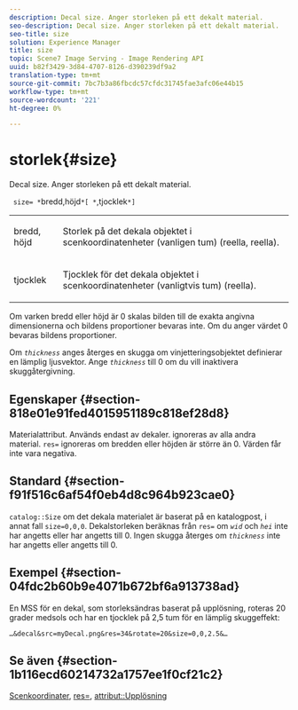 ```yaml
---
description: Decal size. Anger storleken på ett dekalt material.
seo-description: Decal size. Anger storleken på ett dekalt material.
seo-title: size
solution: Experience Manager
title: size
topic: Scene7 Image Serving - Image Rendering API
uuid: b82f3429-3d84-4707-8126-d390239df9a2
translation-type: tm+mt
source-git-commit: 7bc7b3a86fbcdc57cfdc31745fae3afc06e44b15
workflow-type: tm+mt
source-wordcount: '221'
ht-degree: 0%

---
```



# storlek{#size}

Decal size. Anger storleken på ett dekalt material.

` size= *`bredd,höjd`*[ *`,tjocklek`*]`

<table id="simpletable_00B1226F3B8B49D895D1269AB03D5043"> 
 <tr class="strow"> 
  <td class="stentry"> <p> <span class="varname"> bredd, höjd  </span> </p> </td> 
  <td class="stentry"> <p>Storlek på det dekala objektet i scenkoordinatenheter (vanligen tum) (reella, reella). </p> </td> 
 </tr> 
 <tr class="strow"> 
  <td class="stentry"> <p> <span class="varname"> tjocklek  </span> </p> </td> 
  <td class="stentry"> <p>Tjocklek för det dekala objektet i scenkoordinatenheter (vanligtvis tum) (reella). </p> </td> 
 </tr> 
</table>

Om varken bredd eller höjd är 0 skalas bilden till de exakta angivna dimensionerna och bildens proportioner bevaras inte. Om du anger värdet 0 bevaras bildens proportioner.

Om *`thickness`* anges återges en skugga om vinjetteringsobjektet definierar en lämplig ljusvektor. Ange *`thickness`* till 0 om du vill inaktivera skuggåtergivning.

## Egenskaper {#section-818e01e91fed4015951189c818ef28d8}

Materialattribut. Används endast av dekaler. ignoreras av alla andra material. `res=` ignoreras om bredden eller höjden är större än 0. Värden får inte vara negativa.

## Standard {#section-f91f516c6af54f0eb4d8c964b923cae0}

`catalog::Size` om det dekala materialet är baserat på en katalogpost, i annat fall  `size=0,0,0`. Dekalstorleken beräknas från `res=` om *`wid`* och *`hei`* inte har angetts eller har angetts till 0. Ingen skugga återges om *`thickness`* inte har angetts eller angetts till 0.

## Exempel {#section-04fdc2b60b9e4071b672bf6a913738ad}

En MSS för en dekal, som storleksändras baserat på upplösning, roteras 20 grader medsols och har en tjocklek på 2,5 tum för en lämplig skuggeffekt:

`…&decal&src=myDecal.png&res=34&rotate=20&size=0,0,2.5&…`

## Se även {#section-1b116ecd60214732a1757ee1f0cf21c2}

[Scenkoordinater](../../../../../ir-api/http-protocol/image-rendering-api-ref/c-ir-http-protocol-ref/c-ir-http-protocol-syntax-and-features/c-ir-vignettes/c-ir-scene-coordinates.md#concept-528507024fa640b19a2631357febf7f1),  [res=](../../../../../ir-api/http-protocol/image-rendering-api-ref/c-ir-http-protocol-ref/c-ir-http-protocol-command-reference/r-ir-res.md#reference-0ad9de8887144c83a6db97b4994f7c04),  [attribut::Upplösning](../../../../../ir-api/material-cat/image-rendering-api-ref/c-ir-material-catalog/c-ir-attributes-reference/r-ir-resolution.md#reference-09fe14e6bfbf4db6b7f4369fffecc806)

